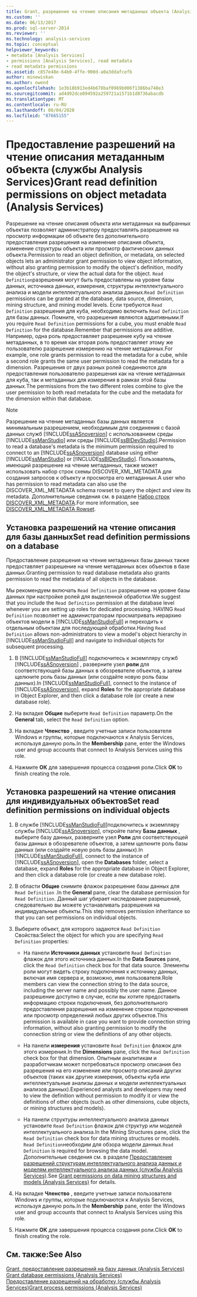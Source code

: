 ```yaml
---
title: Grant, разрешение на чтение описания метаданных объекта (Analysis Services) | Документация Майкрософт
ms.custom: ''
ms.date: 06/13/2017
ms.prod: sql-server-2014
ms.reviewer: ''
ms.technology: analysis-services
ms.topic: conceptual
helpviewer_keywords:
- metadata [Analysis Services]
- permissions [Analysis Services], read metadata
- read metadata permissions
ms.assetid: c857e48e-64b0-4ffe-900d-a0a3ddafcefb
author: minewiskan
ms.author: owend
ms.openlocfilehash: 1e3b18b913ed4b678baf0969b006f1386ba748e3
ms.sourcegitcommit: ad4d92dce894592a259721a1571b1d8736abacdb
ms.translationtype: MT
ms.contentlocale: ru-RU
ms.lasthandoff: 08/04/2020
ms.locfileid: "87665155"
---
```

# <a name="grant-read-definition-permissions-on-object-metadata-analysis-services"></a><span data-ttu-id="fd6c9-102">Предоставление разрешений на чтение описания метаданным объекта (службы Analysis Services)</span><span class="sxs-lookup"><span data-stu-id="fd6c9-102">Grant read definition permissions on object metadata (Analysis Services)</span></span>
  <span data-ttu-id="fd6c9-103">Разрешение на чтение описания объекта или метаданных на выбранных объектах позволяет администратору предоставлять разрешение на просмотр информации об объекте без дополнительного предоставления разрешения на изменение описания объекта, изменение структуры объекта или просмотр фактических данных объекта.</span><span class="sxs-lookup"><span data-stu-id="fd6c9-103">Permission to read an object definition, or metadata, on selected objects lets an administrator grant permission to view object information, without also granting permission to modify the object's definition, modify the object's structure, or view the actual data for the object.</span></span> <span data-ttu-id="fd6c9-104">`Read Definition`разрешения могут быть предоставлены на уровне базы данных, источника данных, измерения, структуры интеллектуального анализа и модели интеллектуального анализа данных.</span><span class="sxs-lookup"><span data-stu-id="fd6c9-104">`Read Definition` permissions can be granted at the database, data source, dimension, mining structure, and mining model levels.</span></span> <span data-ttu-id="fd6c9-105">Если требуются `Read Definition` разрешения для куба, необходимо включить `Read Definition` для базы данных. Помните, что разрешения являются аддитивными.</span><span class="sxs-lookup"><span data-stu-id="fd6c9-105">If you require `Read Definition` permissions for a cube, you must enable `Read Definition` for the database.Remember that permissions are additive.</span></span> <span data-ttu-id="fd6c9-106">Например, одна роль предоставляет разрешение кубу на чтение метаданных, в то время как вторая роль предоставляет этому же пользователю разрешение измерению на чтение метаданных.</span><span class="sxs-lookup"><span data-stu-id="fd6c9-106">For example, one role grants permission to read the metadata for a cube, while a second role grants the same user permission to read the metadata for a dimension.</span></span> <span data-ttu-id="fd6c9-107">Разрешения от двух разных ролей соединяются для предоставления пользователю разрешения как на чтение метаданных для куба, так и метаданных для измерения в рамках этой базы данных.</span><span class="sxs-lookup"><span data-stu-id="fd6c9-107">The permissions from the two different roles combine to give the user permission to both read metadata for the cube and the metadata for the dimension within that database.</span></span>  
  
> [!NOTE]  
>  <span data-ttu-id="fd6c9-108">Разрешение на чтение метаданных базы данных является минимальным разрешением, необходимым для соединения с базой данных служб [!INCLUDE[ssASnoversion](../../includes/ssasnoversion-md.md)] с использованием среды [!INCLUDE[ssManStudio](../../includes/ssmanstudio-md.md)] или среды [!INCLUDE[ssBIDevStudio](../../includes/ssbidevstudio-md.md)].</span><span class="sxs-lookup"><span data-stu-id="fd6c9-108">Permission to read a database's metadata is the minimum permission required to connect to an [!INCLUDE[ssASnoversion](../../includes/ssasnoversion-md.md)] database using either [!INCLUDE[ssManStudio](../../includes/ssmanstudio-md.md)] or [!INCLUDE[ssBIDevStudio](../../includes/ssbidevstudio-md.md)].</span></span> <span data-ttu-id="fd6c9-109">Пользователь, имеющий разрешение на чтение метаданных, также может использовать набор строк схемы DISCOVER_XML_METADATA для создания запросов к объекту и просмотра его метаданных.</span><span class="sxs-lookup"><span data-stu-id="fd6c9-109">A user who has permission to read metadata can also use the DISCOVER_XML_METADATA schema rowset to query the object and view its metadata.</span></span> <span data-ttu-id="fd6c9-110">Дополнительные сведения см. в разделе [Набор строк DISCOVER_XML_METADATA](https://docs.microsoft.com/bi-reference/schema-rowsets/xml/discover-xml-metadata-rowset).</span><span class="sxs-lookup"><span data-stu-id="fd6c9-110">For more information, see [DISCOVER_XML_METADATA Rowset](https://docs.microsoft.com/bi-reference/schema-rowsets/xml/discover-xml-metadata-rowset).</span></span>  
  
## <a name="set-read-definition-permissions-on-a-database"></a><span data-ttu-id="fd6c9-111">Установка разрешений на чтение описания для базы данных</span><span class="sxs-lookup"><span data-stu-id="fd6c9-111">Set read definition permissions on a database</span></span>  
 <span data-ttu-id="fd6c9-112">Предоставление разрешения на чтение метаданных базы данных также предоставляет разрешение на чтение метаданных всех объектов в базе данных.</span><span class="sxs-lookup"><span data-stu-id="fd6c9-112">Granting permission to read database metadata also grants permission to read the metadata of all objects in the database.</span></span>  
  
 <span data-ttu-id="fd6c9-113">Мы рекомендуем включать `Read Definition` разрешение на уровне базы данных при настройке ролей для выделенной обработки.</span><span class="sxs-lookup"><span data-stu-id="fd6c9-113">We suggest that you include the `Read Definition` permission at the database level whenever you are setting up roles for dedicated processing.</span></span> <span data-ttu-id="fd6c9-114">HAVING `Read Definition` позволяет не администраторам просматривать иерархию объектов модели в [!INCLUDE[ssManStudioFull](../../includes/ssmanstudiofull-md.md)] и переходить к отдельным объектам для последующей обработки.</span><span class="sxs-lookup"><span data-stu-id="fd6c9-114">Having `Read Definition` allows non-administrators to view a model's object hierarchy in [!INCLUDE[ssManStudioFull](../../includes/ssmanstudiofull-md.md)] and navigate to individual objects for subsequent processing.</span></span>  
  
1.  <span data-ttu-id="fd6c9-115">В [!INCLUDE[ssManStudioFull](../../includes/ssmanstudiofull-md.md)] подключитесь к экземпляру служб [!INCLUDE[ssASnoversion](../../includes/ssasnoversion-md.md)] , разверните узел **роли** для соответствующей базы данных в обозревателе объектов, а затем щелкните роль базы данных (или создайте новую роль базы данных).</span><span class="sxs-lookup"><span data-stu-id="fd6c9-115">In [!INCLUDE[ssManStudioFull](../../includes/ssmanstudiofull-md.md)], connect to the instance of [!INCLUDE[ssASnoversion](../../includes/ssasnoversion-md.md)], expand **Roles** for the appropriate database in Object Explorer, and then click a database role (or create a new database role).</span></span>  
  
2.  <span data-ttu-id="fd6c9-116">На вкладке **Общие** выберите `Read Definition` параметр.</span><span class="sxs-lookup"><span data-stu-id="fd6c9-116">On the **General** tab, select the `Read Definition` option.</span></span>  
  
3.  <span data-ttu-id="fd6c9-117">На вкладке **Членство** , введите учетные записи пользователя Windows и группы, которые подключаются к Analysis Services, используя данную роль.</span><span class="sxs-lookup"><span data-stu-id="fd6c9-117">In the **Membership** pane, enter the Windows user and group accounts that connect to Analysis Services using this role.</span></span>  
  
4.  <span data-ttu-id="fd6c9-118">Нажмите **ОК** для завершения процесса создания роли.</span><span class="sxs-lookup"><span data-stu-id="fd6c9-118">Click **OK** to finish creating the role.</span></span>  
  
## <a name="set-read-definition-permissions-on-individual-objects"></a><span data-ttu-id="fd6c9-119">Установка разрешений на чтение описания для индивидуальных объектов</span><span class="sxs-lookup"><span data-stu-id="fd6c9-119">Set read definition permissions on individual objects</span></span>  
  
1.  <span data-ttu-id="fd6c9-120">В службе [!INCLUDE[ssManStudioFull](../../includes/ssmanstudiofull-md.md)]подключитесь к экземпляру службы [!INCLUDE[ssASnoversion](../../includes/ssasnoversion-md.md)], откройте папку **Базы данных** , выберите базу данных, разверните узел **Роли** для соответствующей базы данных в обозревателе объектов, а затем щелкните роль базы данных (или создайте новую роль базы данных).</span><span class="sxs-lookup"><span data-stu-id="fd6c9-120">In [!INCLUDE[ssManStudioFull](../../includes/ssmanstudiofull-md.md)], connect to the instance of [!INCLUDE[ssASnoversion](../../includes/ssasnoversion-md.md)], open the **Databases** folder, select a database, expand **Roles** for the appropriate database in Object Explorer, and then click a database role (or create a new database role).</span></span>  
  
2.  <span data-ttu-id="fd6c9-121">В области **Общие** снимите флажок разрешение базы данных для `Read Definition` .</span><span class="sxs-lookup"><span data-stu-id="fd6c9-121">In the **General** pane, clear the database permission for `Read Definition`.</span></span> <span data-ttu-id="fd6c9-122">Данный шаг убирает наследование разрешений, следовательно вы можете устанавливать разрешения на индивидуальные объекты.</span><span class="sxs-lookup"><span data-stu-id="fd6c9-122">This step removes permission inheritance so that you can set permissions on individual objects.</span></span>  
  
3.  <span data-ttu-id="fd6c9-123">Выберите объект, для которого задаются `Read Definition` Свойства:</span><span class="sxs-lookup"><span data-stu-id="fd6c9-123">Select the object for which you are specifying `Read Definition` properties:</span></span>  
  
    -   <span data-ttu-id="fd6c9-124">На панели **Источники данных** установите `Read Definition` флажок для этого источника данных.</span><span class="sxs-lookup"><span data-stu-id="fd6c9-124">In the **Data Sources** pane, click the `Read Definition` check box for that data source.</span></span> <span data-ttu-id="fd6c9-125">Элементы роли могут видеть строку подключения к источнику данных, включая имя сервера и, возможно, имя пользователя.</span><span class="sxs-lookup"><span data-stu-id="fd6c9-125">Role members can view the connection string to the data source, including the server name and possibly the user name.</span></span> <span data-ttu-id="fd6c9-126">Данное разрешение доступно в случае, если вы хотите предоставить информацию строки подключения, без дополнительного предоставления разрешения на изменение строки подключения или просмотр определений любых других объектов.</span><span class="sxs-lookup"><span data-stu-id="fd6c9-126">This permission is available in case you want to provide connection string information, without also granting permission to modify the connection string or view the definitions of any other objects.</span></span>  
  
    -   <span data-ttu-id="fd6c9-127">На панели **измерения** установите `Read Definition` флажок для этого измерения.</span><span class="sxs-lookup"><span data-stu-id="fd6c9-127">In the **Dimensions** pane, click the `Read Definition` check box for that dimension.</span></span> <span data-ttu-id="fd6c9-128">Опытным аналитикам и разработчикам может потребоваться просмотр описания без разрешения на его изменение или просмотр описаний других объектов (таких как другие измерения, объекты куба или интеллектуальные анализы данных и модели интеллектуальных анализов данных).</span><span class="sxs-lookup"><span data-stu-id="fd6c9-128">Experienced analysts and developers may need to view the definition without permission to modify it or view the definitions of other objects (such as other dimensions, cube objects, or mining structures and models).</span></span>  
  
    -   <span data-ttu-id="fd6c9-129">На панели структуры интеллектуального анализа данных установите `Read Definition` флажок для структур или моделей интеллектуального анализа.</span><span class="sxs-lookup"><span data-stu-id="fd6c9-129">In the Mining Structures pane, click the `Read Definition` check box for data mining structures or models.</span></span> <span data-ttu-id="fd6c9-130">`Read Definition`необходим для обзора модели данных.</span><span class="sxs-lookup"><span data-stu-id="fd6c9-130">`Read Definition` is required for browsing the data model.</span></span> <span data-ttu-id="fd6c9-131">Дополнительные сведения см. в разделе [Предоставление разрешений структурам интеллектуального анализа данных и моделям интеллектуального анализа данных (службы Analysis Services)](grant-permissions-on-data-mining-structures-and-models-analysis-services.md).</span><span class="sxs-lookup"><span data-stu-id="fd6c9-131">See [Grant permissions on data mining structures and models &#40;Analysis Services&#41;](grant-permissions-on-data-mining-structures-and-models-analysis-services.md) for details.</span></span>  
  
4.  <span data-ttu-id="fd6c9-132">На вкладке **Членство** , введите учетные записи пользователя Windows и группы, которые подключаются к Analysis Services, используя данную роль.</span><span class="sxs-lookup"><span data-stu-id="fd6c9-132">In the **Membership** pane, enter the Windows user and group accounts that connect to Analysis Services using this role.</span></span>  
  
5.  <span data-ttu-id="fd6c9-133">Нажмите **ОК** для завершения процесса создания роли.</span><span class="sxs-lookup"><span data-stu-id="fd6c9-133">Click **OK** to finish creating the role.</span></span>  
  
## <a name="see-also"></a><span data-ttu-id="fd6c9-134">См. также:</span><span class="sxs-lookup"><span data-stu-id="fd6c9-134">See Also</span></span>  
 <span data-ttu-id="fd6c9-135">[Grant, предоставление разрешений на базу данных &#40;Analysis Services&#41;](grant-database-permissions-analysis-services.md) </span><span class="sxs-lookup"><span data-stu-id="fd6c9-135">[Grant database permissions &#40;Analysis Services&#41;](grant-database-permissions-analysis-services.md) </span></span>  
 [<span data-ttu-id="fd6c9-136">Предоставление разрешений на обработку (службы Analysis Services)</span><span class="sxs-lookup"><span data-stu-id="fd6c9-136">Grant process permissions &#40;Analysis Services&#41;</span></span>](grant-process-permissions-analysis-services.md)  
  
  
